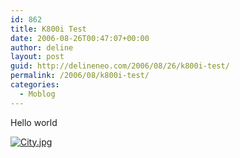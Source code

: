 ```yaml
---
id: 862
title: K800i Test
date: 2006-08-26T00:47:07+00:00
author: deline
layout: post
guid: http://delineneo.com/2006/08/26/k800i-test/
permalink: /2006/08/k800i-test/
categories:
  - Moblog
---
```

Hello world

<!--Mime Type of File is image/jpeg -->

<div>
  <a href="http://delineneo.com/wp-photos/20060825-074707-1.jpg"><img src="http://delineneo.com/wp-photos/thumb.20060825-074707-1.jpg" alt="City.jpg" /></a>
</div>